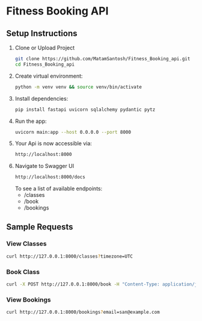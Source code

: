 #  Fitness Booking API

## Setup Instructions


1. Clone or Upload Project
   ```bash
   git clone https://github.com/MatamSantosh/Fitness_Booking_api.git
   cd Fitness_Booking_api
    ```
2. Create virtual environment:
   ```bash
   python -m venv venv && source venv/bin/activate
   ```
3. Install dependencies:
   ```bash
   pip install fastapi uvicorn sqlalchemy pydantic pytz
   ```
4. Run the app:
   ```bash
   uvicorn main:app --host 0.0.0.0 --port 8000
   ```
5. Your Api is now accessible via:
    ```bash
    http://localhost:8000
     ```
6. Navigate to Swagger UI
    ```bash
    http://localhost:8000/docs
    ```
   To see a list of available endpoints:
   - /classes
   - /book
   - /bookings

## Sample Requests

### View Classes
```bash
curl http://127.0.0.1:8000/classes?timezone=UTC
```

### Book Class
```bash
curl -X POST http://127.0.0.1:8000/book -H "Content-Type: application/json" -d '{"class_id": 1, "client_name": "san", "client_email": "san@example.com"}'
```

### View Bookings
```bash
curl http://127.0.0.1:8000/bookings?email=san@example.com
```
